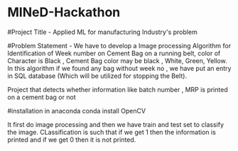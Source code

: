 # MINeD-Hackathon

#Project Title - Applied ML for manufacturing Industry's problem

#Problem Statement - We have to develop a Image processing Algorithm for Identification of Week number on Cement Bag on a running belt, color of Character is Black , Cement Bag color may be black , White, Green, Yellow. In this algorithm if we found any bag without week no , we have put an entry in SQL database (Which will be utilized for stopping the Belt).

Project that detects whether information like batch number , MRP is printed on a cement bag or not

#installation in anaconda
conda install OpenCV 

It first do image processing and then we have train and test set to classify the image.
CLassification is such that if we get 1 then the information is printed and if we get 0 then it is not printed.
